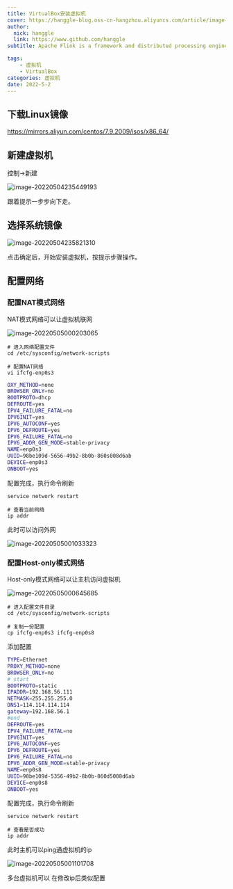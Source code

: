 ```yaml
---
title: VirtualBox安装虚拟机
cover: https://hanggle-blog.oss-cn-hangzhou.aliyuncs.com/article/image-20220502235500511.png
author: 
  nick: hanggle
  link: https://www.github.com/hanggle
subtitle: Apache Flink is a framework and distributed processing engine for stateful computations over unbounded and bounded data streams. Flink has been designed to run in all common cluster environments, perform computations at in-memory speed and at any scale.

tags: 
    - 虚拟机
    - VirtualBox
categories: 虚拟机
date: 2022-5-2
---
```


## 下载Linux镜像

https://mirrors.aliyun.com/centos/7.9.2009/isos/x86_64/



## 新建虚拟机

控制->新建

![image-20220504235449193](https://hanggle-blog.oss-cn-hangzhou.aliyuncs.com/article/image-20220504235449193.png)

跟着提示一步步向下走。

## 选择系统镜像

![image-20220504235821310](https://hanggle-blog.oss-cn-hangzhou.aliyuncs.com/article/image-20220504235821310.png)

点击确定后，开始安装虚拟机，按提示步骤操作。

## 配置网络



### 配置NAT模式网络

NAT模式网络可以让虚拟机联网

![image-20220505000203065](https://hanggle-blog.oss-cn-hangzhou.aliyuncs.com/article/image-20220505000203065.png) 



```shell
# 进入网络配置文件
cd /etc/sysconfig/network-scripts

# 配置NAT网络
vi ifcfg-enp0s3
```

```bash
OXY_METHOD=none
BROWSER_ONLY=no
BOOTPROTO=dhcp
DEFROUTE=yes
IPV4_FAILURE_FATAL=no
IPV6INIT=yes
IPV6_AUTOCONF=yes
IPV6_DEFROUTE=yes
IPV6_FAILURE_FATAL=no
IPV6_ADDR_GEN_MODE=stable-privacy
NAME=enp0s3
UUID=98be109d-5656-49b2-8b0b-860s008d6ab
DEVICE=enp0s3
ONBOOT=yes
```

配置完成，执行命令刷新

```shell
service network restart
```

```
# 查看当前网络
ip addr	
```

此时可以访问外网

![image-20220505001033323](https://hanggle-blog.oss-cn-hangzhou.aliyuncs.com/article/image-20220505001033323.png)



### 配置Host-only模式网络

Host-only模式网络可以让主机访问虚拟机

![image-20220505000645685](https://hanggle-blog.oss-cn-hangzhou.aliyuncs.com/article/image-20220505000645685.png)

```shell
# 进入配置文件目录
cd /etc/sysconfig/network-scripts

# 复制一份配置
cp ifcfg-enp0s3 ifcfg-enp0s8
```

添加配置

```sh
TYPE=Ethernet
PROXY_METHOD=none
BROWSER_ONLY=no
# start
BOOTPROTO=static
IPADDR=192.168.56.111
NETMASK=255.255.255.0
DNS1=114.114.114.114
gateway=192.168.56.1
#end
DEFROUTE=yes
IPV4_FAILURE_FATAL=no
IPV6INIT=yes
IPV6_AUTOCONF=yes
IPV6_DEFROUTE=yes
IPV6_FAILURE_FATAL=no
IPV6_ADDR_GEN_MODE=stable-privacy
NAME=enp0s8
UUID=98be109d-5356-49b2-8b0b-860d5008d6ab
DEVICE=enp0s8
ONBOOT=yes
```

配置完成，执行命令刷新

```
service network restart

# 查看是否成功
ip addr
```



此时主机可以ping通虚拟机的ip

![image-20220505001101708](https://hanggle-blog.oss-cn-hangzhou.aliyuncs.com/article/image-20220505001101708.png)

多台虚拟机可以 在修改ip后类似配置

